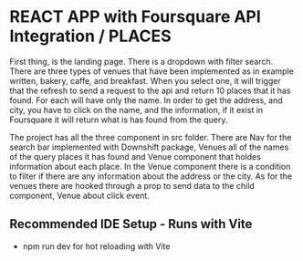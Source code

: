 # REACT APP with Foursquare API Integration / PLACES

First thing, is the landing page. There is a dropdown with filter search. There are three types of venues that have been implemented as in example written, bakery, caffe, and breakfast. When you select one, it will trigger that the refresh to send a request to the api and return 10 places that it has found. For each will have only the name. In order to get the address, and city, you have to click on the name, and the information, if it exist in Foursquare it will return what is has found from the query.

The project has all the three component in src folder. There are Nav for the search bar implemented with Downshift package, Venues all of the names of the query places it has found and Venue component that holdes information about each place. In the Venue component there is a condition to filter if there are any information about the address or the city. 
As for the venues there are hooked through a prop to send data to the child component, Venue about click event.

## Recommended IDE Setup - Runs with Vite

- npm run dev for hot reloading with Vite
